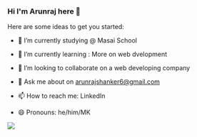 ### Hi I'm Arunraj here 👋

Here are some ideas to get you started:

- 🔭 I’m currently studying @ Masai School




- 🌱 I’m currently learning : More on web dvelopment






- 👯 I’m looking to collaborate on a web developing company





- 💬 Ask me about on arunrajshanker6@gmail.com






- 📫 How to reach me: LinkedIn



- 😄 Pronouns: he/him/MK



<img src="https://github-readme-stats.vercel.app/api?username=ArunrajMK&&show_icons=true&title_color=ffffff&icon_color=bb2acf&text_color=daf7dc&bg_color=151515"/>

